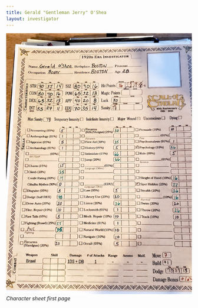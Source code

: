 ```yaml
---
title: Gerald "Gentleman Jerry" O'Shea
layout: investigator
---
```



![character sheet](jerry.jpg)
_Character sheet first page_
